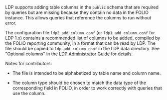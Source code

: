 
LDP supports adding table columns in the `public` schema that are
required by queries but are missing because they contain no data in
the FOLIO instance.  This allows queries that reference the columns to
run without error.

The configuration file `ldp2_add_column.conf` (or
`ldp1_add_column.conf` for LDP 1.x) contains a recommended list of
columns to be added, compiled by the FOLIO reporting community, in a
format that can be read by LDP.  The file should be copied to
`ldp_add_column.conf` in the LDP data directory.  See "Optional
columns" in the [LDP Administrator
Guide](https://github.com/library-data-platform/ldp/blob/main/doc/Admin_Guide.md)
for details.

Notes for contributors:

* The file is intended to be alphabetized by table name and column
  name.

* The column type should be chosen to match the data type of the
  corresponding field in FOLIO, in order to work correctly with
  queries that use the column.

